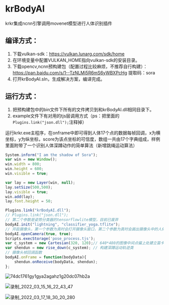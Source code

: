 # krBodyAI
krkr集成ncnn引擎调用movenet模型进行人体识别插件

## 编译方式：

1. 下载vulkan-sdk：https://vulkan.lunarg.com/sdk/home
2. 在环境变量中配置VULKAN_HOME指向vulkan-sdk的安装目录。
3. 下载opencv,ncnn预构建包（配置过程比较麻烦，不推荐自行构建）：https://pan.baidu.com/s/1--TzNLMi5R6mS6yWBXPcHg  提取码：sora
4. 打开krBodyAI.sln，生成解决方案，编译完成。

## 运行方式：

1. 把预构建包中的bin文件下所有的文件拷贝到和krBodyAI.dll相同目录下。
2. example文件下有对用的tjs层调用方式（ps：把里面的`Plugins.link("json.dll");`注释掉）

运行krkr.exe主程序，在onframe中即可得到人体17个点的数据每帧回调，x为横坐标，y为纵坐标，score为该点坐标的可信度，数组一共由17个字典组成，样例里面附带了一个识别人体深蹲动作的简单算法（新增跳绳运动算法）

```javascript
System.inform("I am the shadow of Sora");
var win = new Window();
win.width = 800;
win.height = 600;
win.visible = true;

var lay = new Layer(win, null);
lay.setSize(500,500);
lay.visible = true;
win.add(lay);
lay.font.height = 50;

Plugins.link("krBodyAI.dll");
// Plugins.link("json.dll");
// 第二个参数是姿势分类器的tensorflowlite模型，目前已废弃
bodyAI.init("lightning", "classifier_yoga.tflite");
// 开启摄像头，第一个参数为真时会打开摄像头窗口，第二个参数为真时会画出摄像头中的人体轮廊
bodyAI.openCamera(true, true);
Scripts.execStorage('pose_process.tjs');
var c_system = new Cartesian(320, 120);// 640*480的图像中间点偏上处建立笛卡尔坐标系
var shendun = new rise_down(c_system); // 构建深蹲运动轨迹类
// 摄像头帧回调函数
bodyAI.onFrame = function(bodyData){
    shendun.onReceive(bodyData, shendun);
};
   ```

![74dc1761gy1gya2agahz1g20dc07hb2a](https://user-images.githubusercontent.com/22819281/158337264-275d2c27-81f3-4bc8-b393-c987a0cdb6a4.gif)

![录制_2022_03_15_16_22_43_47](https://user-images.githubusercontent.com/22819281/158336670-9a684a75-49ed-477c-9ef2-eb942426b933.gif)

![录制_2022_03_17_18_30_20_280](https://user-images.githubusercontent.com/22819281/158791549-a1ce15e9-2ea6-4e03-8b0c-c8d12723603d.gif)

